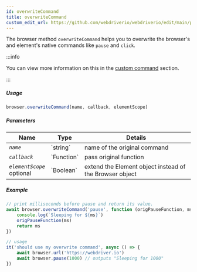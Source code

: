 ```yaml
---
id: overwriteCommand
title: overwriteCommand
custom_edit_url: https://github.com/webdriverio/webdriverio/edit/main/packages/webdriverio/src/commands/browser/overwriteCommand.ts
---
```


The browser method `overwriteCommand` helps you to overwrite the browser's and element's native commands like `pause` and `click`.

:::info

You can view more information on this in the [custom command](/docs/customcommands#overwriting-native-commands) section.

:::

##### Usage

```js
browser.overwriteCommand(name, callback, elementScope)
```

##### Parameters

<table>
  <thead>
    <tr>
      <th>Name</th><th>Type</th><th>Details</th>
    </tr>
  </thead>
  <tbody>
    <tr>
      <td><code><var>name</var></code></td>
      <td>`string`</td>
      <td>name of the original command</td>
    </tr>
    <tr>
      <td><code><var>callback</var></code></td>
      <td>`Function`</td>
      <td>pass original function</td>
    </tr>
    <tr>
      <td><code><var>elementScope</var></code><br /><span className="label labelWarning">optional</span></td>
      <td>`Boolean`</td>
      <td>extend the Element object instead of the Browser object</td>
    </tr>
  </tbody>
</table>

##### Example

```js title="execute.js"
// print milliseconds before pause and return its value.
await browser.overwriteCommand('pause', function (origPauseFunction, ms) {
    console.log(`Sleeping for ${ms}`)
    origPauseFunction(ms)
    return ms
})

// usage
it('should use my overwrite command', async () => {
    await browser.url('https://webdriver.io')
    await browser.pause(1000) // outputs "Sleeping for 1000"
})
```

